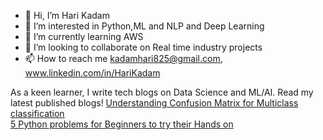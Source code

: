 - 👋 Hi, I’m Hari Kadam 
- 👀 I’m interested in Python,ML and NLP and Deep Learning
- 🌱 I’m currently learning AWS 
- 💞️ I’m looking to collaborate on Real time industry projects 
- 📫 How to reach me kadamhari825@gmail.com, www.linkedin.com/in/HariKadam

As a keen learner, I write tech blogs on Data Science and ML/AI. Read my latest published blogs!
 [Understanding Confusion Matrix for Multiclass classification](https://medium.com/@kadamhari225/understanding-the-confusion-matrix-for-multiclass-classification-2810c2569e8d)<br/>
 [5 Python problems for Beginners to try their Hands on](https://medium.com/@kadamhari225/5-python-problems-for-beginners-to-try-their-hands-on-f29c6fc73218)



<!---
kadamhari825/kadamhari825 is a ✨ special ✨ repository because its `README.md` (this file) appears on your GitHub profile.
You can click the Preview link to take a look at your changes.
--->
